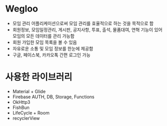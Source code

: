 # Wegloo

* 모임 관리 어플리케이션으로써 모임 관리를 효율적으로 하는 것을 목적으로 함
* 회원정보, 모임일정관리, 게시판, 공지사항, 투표, 출석, 물품대여, 연혁 기능이 있어 모임의 모든 데이터를 관리 가능함
* 회원 가입한 모임 목록을 볼 수 있음
* 자유로운 소통 및 모임 정보를 한눈에 제공함
* 구글, 페이스북, 카카오톡 간편 로그인 가능


# 사용한 라이브러리

* Material + Glide
* Firebase AUTH, DB, Storage, Functions
* OkHttp3
* FishBun
* LifeCycle + Room
* recyclerView
